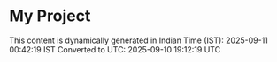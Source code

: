 # My Project

This content is dynamically generated in Indian Time (IST): 2025-09-11 00:42:19 IST
Converted to UTC: 2025-09-10 19:12:19 UTC
